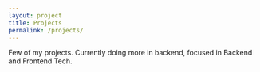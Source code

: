 ```yaml
---
layout: project
title: Projects
permalink: /projects/
---
```


Few of my projects. Currently doing more in backend, focused in Backend and Frontend Tech.
